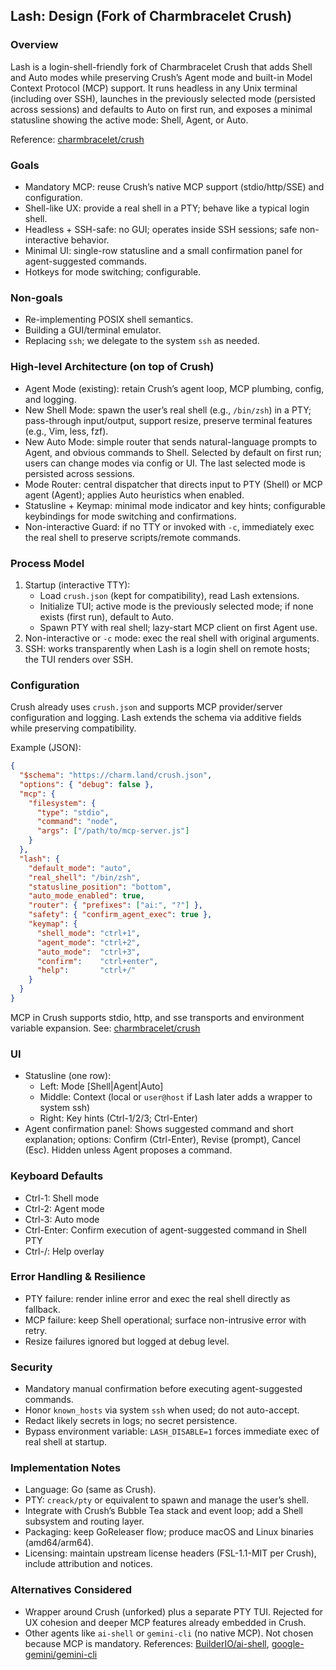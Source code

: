 ## Lash: Design (Fork of Charmbracelet Crush)

### Overview
Lash is a login-shell-friendly fork of Charmbracelet Crush that adds Shell and Auto modes while preserving Crush’s Agent mode and built-in Model Context Protocol (MCP) support. It runs headless in any Unix terminal (including over SSH), launches in the previously selected mode (persisted across sessions) and defaults to Auto on first run, and exposes a minimal statusline showing the active mode: Shell, Agent, or Auto.

Reference: [charmbracelet/crush](https://github.com/charmbracelet/crush)

### Goals
- Mandatory MCP: reuse Crush’s native MCP support (stdio/http/SSE) and configuration.
- Shell-like UX: provide a real shell in a PTY; behave like a typical login shell.
- Headless + SSH-safe: no GUI; operates inside SSH sessions; safe non-interactive behavior.
- Minimal UI: single-row statusline and a small confirmation panel for agent-suggested commands.
- Hotkeys for mode switching; configurable.

### Non-goals
- Re-implementing POSIX shell semantics.
- Building a GUI/terminal emulator.
- Replacing `ssh`; we delegate to the system `ssh` as needed.

### High-level Architecture (on top of Crush)
- Agent Mode (existing): retain Crush’s agent loop, MCP plumbing, config, and logging.
- New Shell Mode: spawn the user’s real shell (e.g., `/bin/zsh`) in a PTY; pass-through input/output, support resize, preserve terminal features (e.g., Vim, less, fzf).
- New Auto Mode: simple router that sends natural-language prompts to Agent, and obvious commands to Shell. Selected by default on first run; users can change modes via config or UI. The last selected mode is persisted across sessions.
- Mode Router: central dispatcher that directs input to PTY (Shell) or MCP agent (Agent); applies Auto heuristics when enabled.
- Statusline + Keymap: minimal mode indicator and key hints; configurable keybindings for mode switching and confirmations.
- Non-interactive Guard: if no TTY or invoked with `-c`, immediately exec the real shell to preserve scripts/remote commands.

### Process Model
1) Startup (interactive TTY):
   - Load `crush.json` (kept for compatibility), read Lash extensions.
   - Initialize TUI; active mode is the previously selected mode; if none exists (first run), default to Auto.
   - Spawn PTY with real shell; lazy-start MCP client on first Agent use.
2) Non-interactive or `-c` mode: exec the real shell with original arguments.
3) SSH: works transparently when Lash is a login shell on remote hosts; the TUI renders over SSH.

### Configuration
Crush already uses `crush.json` and supports MCP provider/server configuration and logging. Lash extends the schema via additive fields while preserving compatibility.

Example (JSON):
```json
{
  "$schema": "https://charm.land/crush.json",
  "options": { "debug": false },
  "mcp": {
    "filesystem": {
      "type": "stdio",
      "command": "node",
      "args": ["/path/to/mcp-server.js"]
    }
  },
  "lash": {
    "default_mode": "auto",         
    "real_shell": "/bin/zsh",       
    "statusline_position": "bottom",
    "auto_mode_enabled": true,
    "router": { "prefixes": ["ai:", "?"] },
    "safety": { "confirm_agent_exec": true },
    "keymap": {
      "shell_mode": "ctrl+1",
      "agent_mode": "ctrl+2",
      "auto_mode":  "ctrl+3",
      "confirm":    "ctrl+enter",
      "help":       "ctrl+/"
    }
  }
}
```

MCP in Crush supports stdio, http, and sse transports and environment variable expansion. See: [charmbracelet/crush](https://github.com/charmbracelet/crush)

### UI
- Statusline (one row):
  - Left: Mode [Shell|Agent|Auto]
  - Middle: Context (local or `user@host` if Lash later adds a wrapper to system ssh)
  - Right: Key hints (Ctrl-1/2/3; Ctrl-Enter)
- Agent confirmation panel: Shows suggested command and short explanation; options: Confirm (Ctrl-Enter), Revise (prompt), Cancel (Esc). Hidden unless Agent proposes a command.

### Keyboard Defaults
- Ctrl-1: Shell mode
- Ctrl-2: Agent mode
- Ctrl-3: Auto mode
- Ctrl-Enter: Confirm execution of agent-suggested command in Shell PTY
- Ctrl-/: Help overlay

### Error Handling & Resilience
- PTY failure: render inline error and exec the real shell directly as fallback.
- MCP failure: keep Shell operational; surface non-intrusive error with retry.
- Resize failures ignored but logged at debug level.

### Security
- Mandatory manual confirmation before executing agent-suggested commands.
- Honor `known_hosts` via system `ssh` when used; do not auto-accept.
- Redact likely secrets in logs; no secret persistence.
- Bypass environment variable: `LASH_DISABLE=1` forces immediate exec of real shell at startup.

### Implementation Notes
- Language: Go (same as Crush).
- PTY: `creack/pty` or equivalent to spawn and manage the user’s shell.
- Integrate with Crush’s Bubble Tea stack and event loop; add a Shell subsystem and routing layer.
- Packaging: keep GoReleaser flow; produce macOS and Linux binaries (amd64/arm64).
- Licensing: maintain upstream license headers (FSL-1.1-MIT per Crush), include attribution and notices.

### Alternatives Considered
- Wrapper around Crush (unforked) plus a separate PTY TUI. Rejected for UX cohesion and deeper MCP features already embedded in Crush.
- Other agents like `ai-shell` or `gemini-cli` (no native MCP). Not chosen because MCP is mandatory. References: [BuilderIO/ai-shell](https://github.com/BuilderIO/ai-shell), [google-gemini/gemini-cli](https://github.com/google-gemini/gemini-cli)


